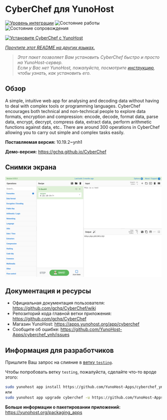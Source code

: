 <!--
Важно: этот README был автоматически сгенерирован <https://github.com/YunoHost/apps/tree/master/tools/readme_generator>
Он НЕ ДОЛЖЕН редактироваться вручную.
-->

# CyberChef для YunoHost

[![Уровень интеграции](https://dash.yunohost.org/integration/cyberchef.svg)](https://ci-apps.yunohost.org/ci/apps/cyberchef/) ![Состояние работы](https://ci-apps.yunohost.org/ci/badges/cyberchef.status.svg) ![Состояние сопровождения](https://ci-apps.yunohost.org/ci/badges/cyberchef.maintain.svg)

[![Установите CyberChef с YunoHost](https://install-app.yunohost.org/install-with-yunohost.svg)](https://install-app.yunohost.org/?app=cyberchef)

*[Прочтите этот README на других языках.](./ALL_README.md)*

> *Этот пакет позволяет Вам установить CyberChef быстро и просто на YunoHost-сервер.*  
> *Если у Вас нет YunoHost, пожалуйста, посмотрите [инструкцию](https://yunohost.org/install), чтобы узнать, как установить его.*

## Обзор

A simple, intuitive web app for analysing and decoding data without having to deal with complex tools or programming languages. CyberChef encourages both technical and non-technical people to explore data formats, encryption and compression: encode, decode, format data, parse data, encrypt, decrypt, compress data, extract data, perform arithmetic functions against data, etc.. There are around 300 operations in CyberChef allowing you to carry out simple and complex tasks easily.


**Поставляемая версия:** 10.19.2~ynh1

**Демо-версия:** <https://gchq.github.io/CyberChef>

## Снимки экрана

![Снимок экрана CyberChef](./doc/screenshots/cyberchef_ynh.png)

## Документация и ресурсы

- Официальная документация пользователя: <https://github.com/gchq/CyberChef/wiki>
- Репозиторий кода главной ветки приложения: <https://github.com/gchq/CyberChef>
- Магазин YunoHost: <https://apps.yunohost.org/app/cyberchef>
- Сообщите об ошибке: <https://github.com/YunoHost-Apps/cyberchef_ynh/issues>

## Информация для разработчиков

Пришлите Ваш запрос на слияние в [ветку `testing`](https://github.com/YunoHost-Apps/cyberchef_ynh/tree/testing).

Чтобы попробовать ветку `testing`, пожалуйста, сделайте что-то вроде этого:

```bash
sudo yunohost app install https://github.com/YunoHost-Apps/cyberchef_ynh/tree/testing --debug
или
sudo yunohost app upgrade cyberchef -u https://github.com/YunoHost-Apps/cyberchef_ynh/tree/testing --debug
```

**Больше информации о пакетировании приложений:** <https://yunohost.org/packaging_apps>
